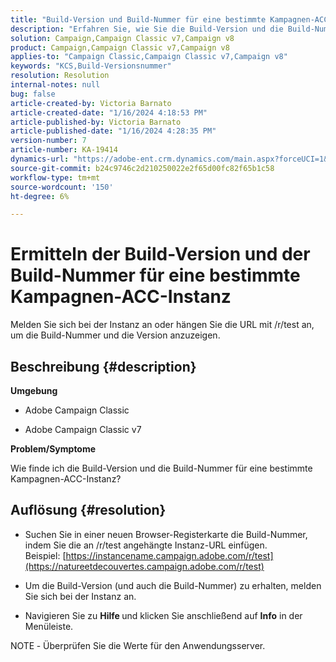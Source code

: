 ```yaml
---
title: "Build-Version und Build-Nummer für eine bestimmte Kampagnen-ACC-Instanz suchen"
description: "Erfahren Sie, wie Sie die Build-Version und die Build-Nummer für eine Kampagnen-ACC-Instanz finden."
solution: Campaign,Campaign Classic v7,Campaign v8
product: Campaign,Campaign Classic v7,Campaign v8
applies-to: "Campaign Classic,Campaign Classic v7,Campaign v8"
keywords: "KCS,Build-Versionsnummer"
resolution: Resolution
internal-notes: null
bug: false
article-created-by: Victoria Barnato
article-created-date: "1/16/2024 4:18:53 PM"
article-published-by: Victoria Barnato
article-published-date: "1/16/2024 4:28:35 PM"
version-number: 7
article-number: KA-19414
dynamics-url: "https://adobe-ent.crm.dynamics.com/main.aspx?forceUCI=1&pagetype=entityrecord&etn=knowledgearticle&id=02104def-8ab4-ee11-a569-6045bd006704"
source-git-commit: b24c9746c2d210250022e2f65d00fc82f65b1c58
workflow-type: tm+mt
source-wordcount: '150'
ht-degree: 6%

---
```


# Ermitteln der Build-Version und der Build-Nummer für eine bestimmte Kampagnen-ACC-Instanz


Melden Sie sich bei der Instanz an oder hängen Sie die URL mit /r/test an, um die Build-Nummer und die Version anzuzeigen.

## Beschreibung {#description}


<b>Umgebung</b>

- Adobe Campaign Classic

- Adobe Campaign Classic v7

<b>Problem/Symptome</b>

Wie finde ich die Build-Version und die Build-Nummer für eine bestimmte Kampagnen-ACC-Instanz?


## Auflösung {#resolution}


- Suchen Sie in einer neuen Browser-Registerkarte die Build-Nummer, indem Sie die an /r/test angehängte Instanz-URL einfügen. Beispiel: [https://instancename.campaign.adobe.com/r/test](https://natureetdecouvertes.campaign.adobe.com/r/test)

- Um die Build-Version (und auch die Build-Nummer) zu erhalten, melden Sie sich bei der Instanz an.

- Navigieren Sie zu <b>Hilfe </b>und klicken Sie anschließend auf <b>Info</b> in der Menüleiste.

NOTE<b> </b>- Überprüfen Sie die Werte für den Anwendungsserver.
